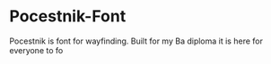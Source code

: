 # Pocestnik-Font
Pocestnik is font for wayfinding. Built for my Ba diploma it is here for everyone to fo
